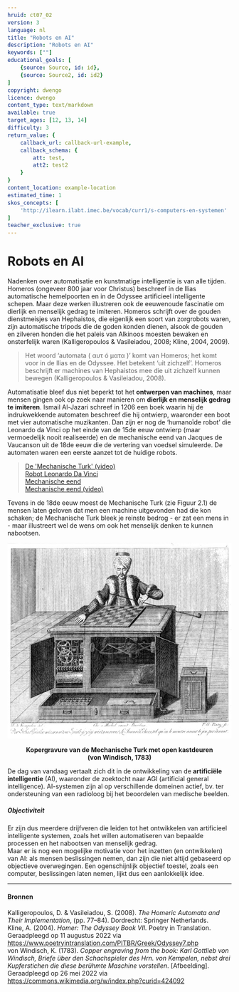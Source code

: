 ```yaml
---
hruid: ct07_02
version: 3
language: nl
title: "Robots en AI"
description: "Robots en AI"
keywords: [""]
educational_goals: [
    {source: Source, id: id}, 
    {source: Source2, id: id2}
]
copyright: dwengo
licence: dwengo
content_type: text/markdown
available: true
target_ages: [12, 13, 14]
difficulty: 3
return_value: {
    callback_url: callback-url-example,
    callback_schema: {
        att: test,
        att2: test2
    }
}
content_location: example-location
estimated_time: 1
skos_concepts: [
    'http://ilearn.ilabt.imec.be/vocab/curr1/s-computers-en-systemen'
]
teacher_exclusive: true
---
```


# Robots en AI

Nadenken over automatisatie en kunstmatige intelligentie is van alle tijden. Homeros (ongeveer 800 jaar voor Christus) beschreef in de Ilias automatische hemelpoorten en in de Odyssee artificieel intelligente schepen. Maar deze werken illustreren ook de eeuwenoude fascinatie om dierlijk en menselijk gedrag te imiteren. Homeros schrijft over de gouden dienstmeisjes van Hephaistos, die eigenlijk een soort van zorgrobots waren, zijn automatische tripods die de goden konden dienen, alsook de gouden en zilveren honden die het paleis van Alkinoos moesten bewaken en onsterfelijk waren (Kalligeropoulos & Vasileiadou, 2008; Kline, 2004, 2009). 

> Het woord ‘automata ( αυτ ó µατα )’ komt van Homeros; het komt voor in de Ilias en de Odyssee. Het betekent ‘uit zichzelf’. Homeros beschrijft er machines van Hephaistos mee die uit zichzelf kunnen bewegen (Kalligeropoulos & Vasileiadou, 2008). 

Automatisatie bleef dus niet beperkt tot het **ontwerpen van machines**, maar mensen gingen ook op zoek naar manieren om **dierlijk en menselijk gedrag te imiteren**. Ismail Al-Jazari schreef in 1206 een boek waarin hij de indrukwekkende automaten beschreef die hij ontwierp, waaronder een boot met vier automatische muzikanten. Dan zijn er nog de ‘humanoïde robot’ die Leonardo da Vinci op het einde van de 15de eeuw ontwierp (maar vermoedelijk nooit realiseerde) en de mechanische eend van Jacques de Vaucanson uit de 18de eeuw die de vertering van voedsel simuleerde. De automaten waren een eerste aanzet tot de huidige robots. 

> [De 'Mechanische Turk' (video)](https://youtu.be/N4ccP8MwR50https://youtu.be/MCW_wp0dgF4) </br>
> [Robot Leonardo Da Vinci](https://nl.wikipedia.org/wiki/Leonardo_da_Vinci%27s_robot) </br>
> [Mechanische eend](https://klara.be/de-mechanische-eend-van-jacques-de-vaucanson) </br>
> [Mechanische eend (video)](https://youtu.be/9KiDQLb33gg)

Tevens in de 18de eeuw moest de Mechanische Turk (zie Figuur 2.1) de mensen laten geloven dat men een machine uitgevonden had die kon schaken; de Mechanische Turk bleek je reinste bedrog - er zat een mens in - maar illustreert wel de wens om ook het menselijk denken te kunnen nabootsen. 

![Kopergravure van de Mechanische Turk met open kastdeuren (von Windisch, 1783)](embed/image.png) 
<figure>
    <figcaption align = "center"><b>Kopergravure van de Mechanische Turk met open kastdeuren (von Windisch, 1783)</b></figcaption>
</figure>

De dag van vandaag vertaalt zich dit in de ontwikkeling van de **artificiële intelligentie** (AI), waaronder de zoektocht naar AGI (artificial general intelligence). AI-systemen zijn al op verschillende domeinen actief, bv. ter ondersteuning van een radioloog bij het beoordelen van medische beelden. 

<div class="alert alert-box alert-success">
<strong><h5>Objectiviteit</h5></strong>
Er zijn dus meerdere drijfveren die leiden tot het ontwikkelen van artificieel intelligente systemen, zoals het willen automatiseren van bepaalde processen en het nabootsen van menselijk gedrag. <br> 
Maar er is nog een mogelijke motivatie voor het inzetten (en ontwikkelen) van AI: als mensen beslissingen nemen, dan zijn die niet altijd gebaseerd op objectieve overwegingen. Een ogenschijnlijk objectief toestel, zoals een computer, beslissingen laten nemen, lijkt dus een aanlokkelijk idee. 
</div>

---

#### Bronnen

Kalligeropoulos, D. & Vasileiadou, S. (2008). *The Homeric Automata and Their Implementation*, (pp. 77–84). Dordrecht: Springer Netherlands.<br>
Kline, A. (2004). *Homer: The Odyssey Book VII.* Poetry in Translation. Geraadpleegd op 11 augustus 2022 via https://www.poetryintranslation.com/PITBR/Greek/Odyssey7.php<br>
von Windisch, K. (1783). *Copper engraving from the book: Karl Gottlieb von Windisch, Briefe über den Schachspieler des Hrn. von Kempelen, nebst drei Kupferstichen die diese berühmte Maschine vorstellen*. [Afbeelding]. Geraadpleegd op 26 mei 2022 via https://commons.wikimedia.org/w/index.php?curid=424092
